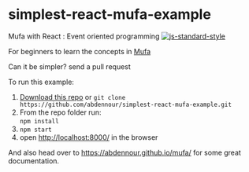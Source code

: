 # simplest-react-mufa-example
Mufa with React : Event oriented programming
[![js-standard-style](https://img.shields.io/badge/code%20style-standard-brightgreen.svg?style=flat)](http://standardjs.com/)

For beginners  to learn the concepts in [Mufa](https://github.com/abdennour/mufa)

Can it be simpler? send a pull request

To run this example:

1. [Download this repo](https://github.com/abdennour/simplest-react-mufa-example/archive/master.zip) or `git clone https://github.com/abdennour/simplest-react-mufa-example.git`
2. From the repo folder run:  
   `npm install`
3. `npm start`
4. open [http://localhost:8000/](http://localhost:8000/) in the browser

And also head over to https://abdennour.github.io/mufa/ for some great documentation.

